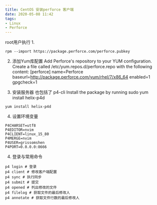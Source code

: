 ```yaml
---
title: CentOS 安装perforce 客户端
date: 2020-05-08 11:42
tags:
- Linux
- Perforce
---
```


root用户执行
1.
```
rpm --import https://package.perforce.com/perforce.pubkey
```

2. 添加Yum库配置
Add Perforce's repository to your YUM configuration.
Create a file called /etc/yum.repos.d/perforce.repo with the following content:
[perforce]
name=Perforce
baseurl=http://package.perforce.com/yum/rhel/7/x86_64
enabled=1
gpgcheck=1

3. 安装服务器 也包括了 p4-cli
Install the package by running sudo yum install helix-p4d
```
yum install helix-p4d
```

4. 设置环境变量
```
P4CHARSET=utf8
P4EDITOR=nvim
P4CLIENT=linux_15_80
P4MERGE=nvim
P4USER=grissomshen
P4PORT=0.0.0.0:8666
```

4. 登录与常用命令
```
p4 login # 登录
p4 client # 修改客户端配置
p4 sync # 执行同步
p4 submit # 提交
p4 opened # 列出修改的文件
p4 filelog # 获取文件的最后修改人
p4 annotate # 获取文件行数的最后修改人
```


